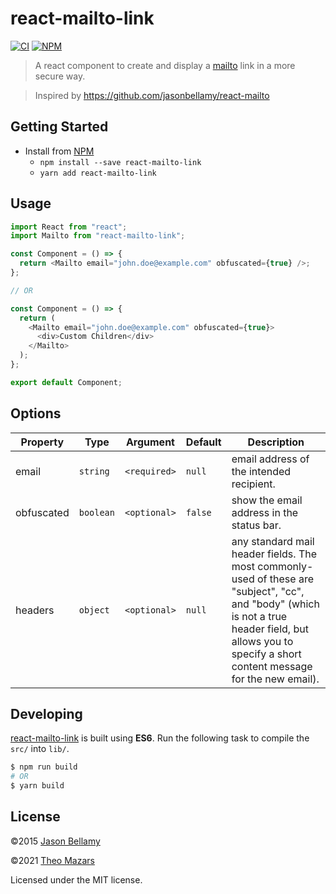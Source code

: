 # react-mailto-link

[![CI](https://github.com/theo-mazars/react-mailto-link/actions/workflows/compile-test.yml/badge.svg)](https://github.com/theo-mazars/react-mailto-link/actions/workflows/compile-test.yml)
[![NPM](https://img.shields.io/npm/dw/react-mailto-link)](https://img.shields.io/npm/dw/react-mailto-link)

> A react component to create and display a [mailto](https://developer.mozilla.org/en-US/docs/Web/Guide/HTML/Email_links) link in a more secure way.

> Inspired by https://github.com/jasonbellamy/react-mailto

## Getting Started

- Install from [NPM](https://www.npmjs.org/)
  - `npm install --save react-mailto-link`
  - `yarn add react-mailto-link`

## Usage

```javascript
import React from "react";
import Mailto from "react-mailto-link";

const Component = () => {
  return <Mailto email="john.doe@example.com" obfuscated={true} />;
};

// OR

const Component = () => {
  return (
    <Mailto email="john.doe@example.com" obfuscated={true}>
      <div>Custom Children</div>
    </Mailto>
  );
};

export default Component;
```

## Options

| Property   | Type      | Argument     | Default | Description                                                                                                                                                                                               |
| ---------- | --------- | ------------ | ------- | --------------------------------------------------------------------------------------------------------------------------------------------------------------------------------------------------------- |
| email      | `string`  | `<required>` | `null`  | email address of the intended recipient.                                                                                                                                                                  |
| obfuscated | `boolean` | `<optional>` | `false` | show the email address in the status bar.                                                                                                                                                                 |
| headers    | `object`  | `<optional>` | `null`  | any standard mail header fields. The most commonly-used of these are "subject", "cc", and "body" (which is not a true header field, but allows you to specify a short content message for the new email). |

## Developing

[react-mailto-link](https://github.com/theo-mazars/react-mailto-link) is built using **ES6**. Run the following task to compile the `src/` into `lib/`.

```bash
$ npm run build
# OR
$ yarn build
```

## License

&copy;2015 [Jason Bellamy](http://jasonbellamy.com)

&copy;2021 [Theo Mazars](http://theomazars.com)

Licensed under the MIT license.
